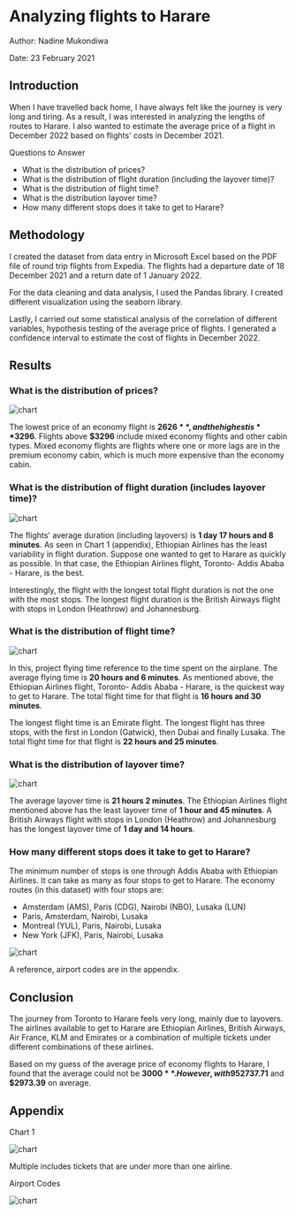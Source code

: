 # Analyzing flights to Harare

Author: Nadine Mukondiwa

Date: 23 February 2021

## Introduction

When I have travelled back home, I have always felt like the journey is very long and tiring. As a result, I was interested in analyzing the lengths of routes to Harare. I also wanted to estimate the average price of a flight in December 2022 based on flights' costs in December 2021.



Questions to Answer

* What is the distribution of prices?
* What is the distribution of flight duration (including the layover time)?
* What is the distribution of flight time?
* What is the distribution layover time?
* How many different stops does it take to get to Harare?

## Methodology

I created the dataset from data entry in Microsoft Excel based on the PDF file of round trip flights from Expedia. The flights had a departure date of 18 December 2021 and a return date of 1 January 2022.

For the data cleaning and data analysis, I used the Pandas library. I created different visualization using the seaborn library. 

Lastly, I carried out some statistical analysis of the correlation of different variables, hypothesis testing of the average price of flights. I generated a confidence interval to estimate the cost of flights in December 2022.

## Results

### What is the distribution of prices?

![chart](https://github.com/nadinemukondiwa/Personal-Projects/blob/main/Flights%20Analysis/images/price_distribution.jpeg)

The lowest price of an economy flight is **$2626**, and the highest is **$3296**. Flights above **$3296** include mixed economy flights and other cabin types. Mixed economy flights are flights where one or more lags are in the premium economy cabin, which is much more expensive than the economy cabin.

### What is the distribution of flight duration (includes layover time)?

![chart](https://github.com/nadinemukondiwa/Personal-Projects/blob/main/Flights%20Analysis/images/flight_duration.png)

The flights' average duration (including layovers) is **1 day 17 hours and 8 minutes**. As seen in Chart 1 (appendix), Ethiopian Airlines has the least variability in flight duration.  Suppose one wanted to get to Harare as quickly as possible. In that case, the Ethiopian Airlines flight, Toronto- Addis Ababa - Harare, is the best. 

Interestingly, the flight with the longest total flight duration is not the one with the most stops. The longest flight duration is the British Airways flight with stops in London (Heathrow) and Johannesburg. 

### What is the distribution of flight time?

![chart](https://github.com/nadinemukondiwa/Personal-Projects/blob/main/Flights%20Analysis/images/flight_time.png)

In this, project flying time reference to the time spent on the airplane. The average flying time is  **20 hours and 6 minutes**. As mentioned above, the Ethiopian Airlines flight, Toronto- Addis Ababa - Harare, is the quickest way to get to Harare. The total flight time for that flight is **16 hours and 30 minutes**.

The longest flight time is an Emirate flight. The longest flight has three stops, with the first in London (Gatwick), then Dubai and finally Lusaka. The total flight time for that flight is **22 hours and 25 minutes**. 

### What is the distribution of layover time?

![chart](https://github.com/nadinemukondiwa/Personal-Projects/blob/main/Flights%20Analysis/images/total_layover_time.png)

The average layover time is **21 hours 2 minutes**. The Ethiopian Airlines flight mentioned above has the least layover time of **1 hour and 45 minutes**.  A British Airways flight with stops in London (Heathrow) and Johannesburg has the longest layover time of **1 day and 14 hours**.

### How many different stops does it take to get to Harare?

The minimum number of stops is one through Addis Ababa with Ethiopian Airlines. It can take as many as four stops to get to Harare. The economy routes (in this dataset) with four stops are:

- Amsterdam (AMS), Paris (CDG), Nairobi (NBO), Lusaka (LUN)
- Paris, Amsterdam, Nairobi, Lusaka
- Montreal (YUL), Paris, Nairobi, Lusaka
- New York (JFK), Paris, Nairobi, Lusaka

![chart](https://github.com/nadinemukondiwa/Personal-Projects/blob/main/Flights%20Analysis/images/routes.png)

A reference, airport codes are in the appendix.

## Conclusion

The journey from Toronto to Harare feels very long, mainly due to layovers. The airlines available to get to Harare are Ethiopian Airlines, British Airways, Air France, KLM and Emirates or a combination of multiple tickets under different combinations of these airlines. 

Based on my guess of the average price of economy flights to Harare, I found that the average could not be **$3000**. However, with 95% confidence,  flights from Toronto to Harare in December 2022 could cost between **$2737.71** and **$2973.39** on average.

## Appendix

Chart 1

![chart](https://github.com/nadinemukondiwa/Personal-Projects/blob/main/Flights%20Analysis/images/airline_flight_duration.png)

Multiple includes tickets that are under more than one airline.



Airport Codes

![chart](https://github.com/nadinemukondiwa/Personal-Projects/blob/main/Flights%20Analysis/images/airport_codes.png)
